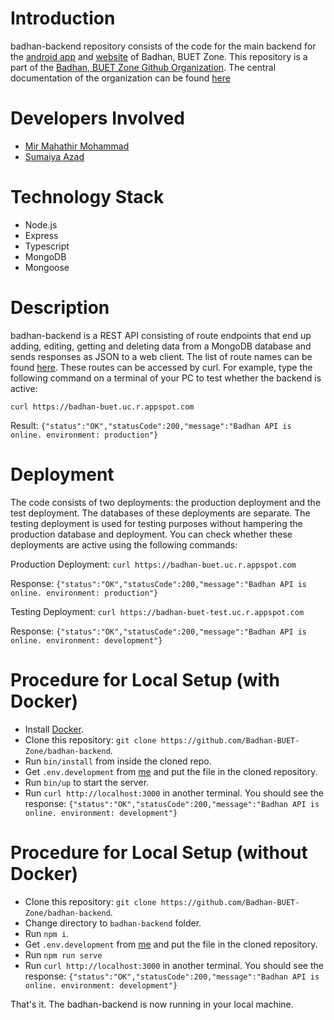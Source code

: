 # Introduction
badhan-backend repository consists of the code for the main 
backend for the [android app](https://play.google.com/store/apps/details?id=com.mmmbadhan) 
and [website](https://badhan-buet.web.app) of Badhan, BUET Zone. This repository is a part of the [Badhan, BUET Zone Github Organization](https://github.com/Badhan-BUET-Zone). The central documentation of the organization can be found [here](https://github.com/Badhan-BUET-Zone/badhan-doc)
# Developers Involved
* [Mir Mahathir Mohammad](https://github.com/mirmahathir1)
* [Sumaiya Azad](https://github.com/sumaiyaazad)
# Technology Stack
* Node.js
* Express
* Typescript
* MongoDB
* Mongoose
# Description
badhan-backend is a REST API consisting of route endpoints that end up adding, editing, getting and deleting data from a MongoDB database and sends responses as JSON to a web client. The list of route names can be found [here](http://badhan-doc.herokuapp.com/). These routes can be accessed by curl. For example, type the following command on a terminal of your PC to test whether the backend is active:

`curl https://badhan-buet.uc.r.appspot.com`

Result: `{"status":"OK","statusCode":200,"message":"Badhan API is online. environment: production"}`
# Deployment
The code consists of two deployments: the production deployment and the test deployment. The databases of these deployments are separate. The testing deployment is used for testing purposes without hampering the production database and deployment. You can check whether these deployments are active using the following commands:

Production Deployment: `curl https://badhan-buet.uc.r.appspot.com`

Response: `{"status":"OK","statusCode":200,"message":"Badhan API is online. environment: production"}`

Testing Deployment: `curl https://badhan-buet-test.uc.r.appspot.com`

Response: `{"status":"OK","statusCode":200,"message":"Badhan API is online. environment: development"}`
# Procedure for Local Setup (with Docker)
* Install [Docker](https://docs.docker.com/engine/install/).
* Clone this repository:
`git clone https://github.com/Badhan-BUET-Zone/badhan-backend`.
* Run `bin/install` from inside the cloned repo.
* Get `.env.development` from [me](https://github.com/mirmahathir1) and put the file in the cloned repository.
* Run `bin/up` to start the server.
* Run `curl http://localhost:3000` in another terminal. You should see the response: `{"status":"OK","statusCode":200,"message":"Badhan API is online. environment: development"}`

# Procedure for Local Setup (without Docker)
* Clone this repository:
`git clone https://github.com/Badhan-BUET-Zone/badhan-backend`.
* Change directory to `badhan-backend` folder.
* Run `npm i`.
* Get `.env.development` from [me](https://github.com/mirmahathir1) and put the file in the cloned repository.
* Run `npm run serve`
* Run `curl http://localhost:3000` in another terminal. You should see the response: `{"status":"OK","statusCode":200,"message":"Badhan API is online. environment: development"}`

That's it. The badhan-backend is now running in your local machine.
